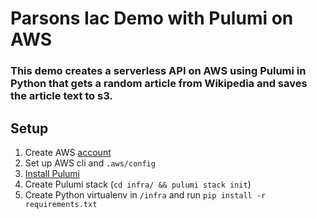# Parsons Iac Demo with Pulumi on AWS

### This demo creates a serverless API on AWS using Pulumi in Python that gets a random article from Wikipedia and saves the article text to s3.

## Setup
1. Create AWS [account](https://portal.aws.amazon.com/billing/signup)
2. Set up AWS cli and `.aws/config`
3. [Install Pulumi](https://www.pulumi.com/docs/install/)
4. Create Pulumi stack (`cd infra/ && pulumi stack init`)
5. Create Python virtualenv in `/infra` and run `pip install -r requirements.txt`
